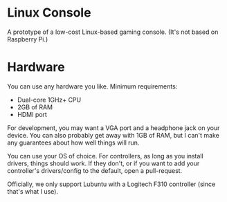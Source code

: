 # Linux Console
A prototype of a low-cost Linux-based gaming console. (It's not based on Raspberry Pi.)

# Hardware

You can use any hardware you like. Minimum requirements:

- Dual-core 1GHz+ CPU
- 2GB of RAM
- HDMI port

For development, you may want a VGA port and a headphone jack on your device.  You can also probably get away with 1GB of RAM, but I can't make any guarantees about how well things will run.

You can use your OS of choice. For controllers, as long as you install drivers, things should work. If they don't, or if you want to add your controller's drivers/config to the default, open a pull-request. 

Officially, we only support Lubuntu with a Logitech F310 controller (since that's what I use).